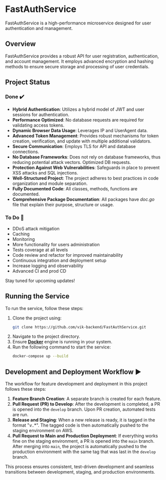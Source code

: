 # FastAuthService
FastAuthService is a high-performance microservice designed for user authentication and management.

## Overview
FastAuthService provides a robust API for user registration, authentication, and account management. It employs advanced encryption and hashing methods to ensure secure storage and processing of user credentials.

## Project Status

### Done :heavy_check_mark:

- **Hybrid Authentication**: Utilizes a hybrid model of JWT and user sessions for authentication.
- **Performance Optimized**: No database requests are required for validating access tokens.
- **Dynamic Browser Data Usage**: Leverages IP and UserAgent data.
- **Advanced Token Management**: Provides robust mechanisms for token creation, verification, and update with multiple additional validators.
- **Secure Communication**: Employs TLS for API and database connections.
- **No Database Frameworks**: Does not rely on database frameworks, thus reducing potential attack vectors. Optimized DB requests.
- **Protection Against Web Vulnerabilities**: Safeguards in place to prevent XSS attacks and SQL injections.
- **Well-Structured Project**: The project adheres to best practices in code organization and module separation.
- **Fully Documented Code**: All classes, methods, functions are documented.
- **Comprehensive Package Documentation**: All packages have *doc.go* file that explain their purpose, structure or usage.

### To Do :construction:

- DDoS attack mitigation
- Caching
- Monitoring
- More functionality for users administration
- Tests coverage at all levels
- Code review and refactor for improved maintainability
- Continuous integration and deployment setup
- Increase logging and observability
- Advanced CI and prod CD

Stay tuned for upcoming updates!
  
## Running the Service  
To run the service, follow these steps:  
 1. Clone the project using:
    ```bash
    git clone https://github.com/vik-backend/FastAuthService.git
    ```
 2. Navigate to the project directory.  
 3. Ensure [**Docker**](https://www.docker.com/) engine is running in your system.  
 4. Run the following command to start the service:
    ```bash
    docker-compose up --build
    ```

## Development and Deployment Workflow :arrow_forward:

The workflow for feature development and deployment in this project follows these steps:

1. **Feature Branch Creation**: A separate branch is created for each feature.
2. **Pull Request (PR) to Develop**: After the development is completed, a PR is opened into the `develop` branch. Upon PR creation, automated tests are run.
3. **Release and Staging**: When a new release is ready, it is tagged in the format "**v*.*.***". The tagged code is then automatically pushed to the staging environment on AWS.
4. **Pull Request to Main and Production Deployment**: If everything works fine on the staging environment, a PR is opened into the `main` branch. After merging into `main`, the project is automatically pushed to the production environment with the same tag that was last in the `develop` branch.

This process ensures consistent, test-driven development and seamless transitions between development, staging, and production environments.
